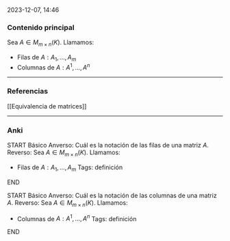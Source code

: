 2023-12-07, 14:46
### Contenido principal

Sea $A \in M_{m \times n} (K)$. Llamamos:
- Filas de $A: A_1, \dots, A_m$
- Columnas de $A: A^1, \dots, A^n$

--- 
### Referencias

[[Equivalencia de matrices]]

---
### Anki

START
Básico
Anverso: Cuál es la notación de las filas de una matriz $A$.
Reverso: Sea $A \in M_{m \times n} (K)$. Llamamos:
- Filas de $A: A_1, \dots, A_m$
Tags: definición
<!--ID: 1704822883739-->
END

START
Básico
Anverso: Cuál es la notación de las columnas de una matriz $A$.
Reverso: Sea $A \in M_{m \times n} (K)$. Llamamos:
- Columnas de $A: A^1, \dots, A^n$
Tags: definición
<!--ID: 1704822883744-->
END